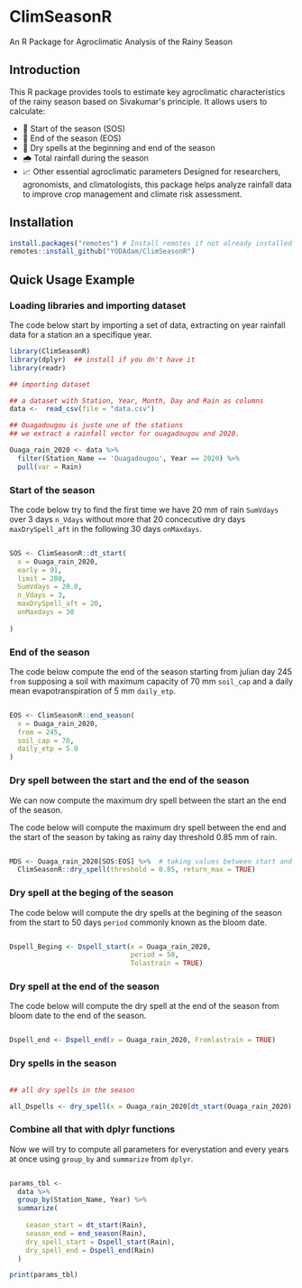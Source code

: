 # ClimSeasonR
An R Package for Agroclimatic Analysis of the Rainy Season

## Introduction

This R package provides tools to estimate key agroclimatic characteristics of the rainy season based on Sivakumar's principle. It allows users to calculate:

- 📅 Start of the season (SOS)
- 📅 End of the season (EOS)
- 🌵 Dry spells at the beginning and end of the season
- 🌧️ Total rainfall during the season
- 📈 Other essential agroclimatic parameters
Designed for researchers, agronomists, and climatologists, this package helps analyze rainfall data to improve crop management and climate risk assessment.

## Installation

```R
install.packages("remotes") # Install remotes if not already installed 
remotes::install_github("YODAdam/ClimSeasonR")

````
## Quick Usage Example

### Loading libraries and importing dataset

The code below start by importing a set of data, extracting on year rainfall data for a station an a specifique year.

```r
library(ClimSeasonR)
library(dplyr)  ## install if you dn't have it
library(readr)

## importing dataset

## a dataset with Station, Year, Month, Day and Rain as columns
data <-  read_csv(file = "data.csv")

## Ouagadougou is juste une of the stations
## we extract a rainfall vector for ouagadougou and 2020.

Ouaga_rain_2020 <- data %>% 
  filter(Station_Name == 'Ouagadougou', Year == 2020) %>% 
  pull(var = Rain)

```
### Start of the season

The code below try to find the first time we have 20 mm of rain `SumVdays` over 3 days `n_Vdays` without more that 20 concecutive dry days `maxDrySpell_aft` in the following  30 days `onMaxdays`.
```r

SOS <- ClimSeasonR::dt_start(
  x = Ouaga_rain_2020, 
  early = 91, 
  limit = 200, 
  SumVdays = 20.0, 
  n_Vdays = 3, 
  maxDrySpell_aft = 20, 
  onMaxdays = 30
  
)

```


### End of the season

The code below compute the end of the season starting from julian day 245 `from` supposing a soil with maximum capacity of 70 mm `soil_cap` and a daily mean evapotranspiration of 5 mm `daily_etp`.

```r

EOS <- ClimSeasonR::end_season(
  x = Ouaga_rain_2020, 
  from = 245, 
  soil_cap = 70, 
  daily_etp = 5.0
)

```

### Dry spell between the start and the end of the season

We can now compute the maximum dry spell between the start an the end of the season.

The code below will compute the maximum dry spell between the end and the start of the season by taking as rainy day threshold 0.85 mm of rain.

```r

MDS <- Ouaga_rain_2020[SOS:EOS] %>%  # taking values between start and end
  ClimSeasonR::dry_spell(threshold = 0.85, return_max = TRUE)

```

### Dry spell at the beging of the season

The code below will compute the dry spells at the begining of the season from the start to 50 days `period` commonly known as the bloom date.

```r

Dspell_Beging <- Dspell_start(x = Ouaga_rain_2020, 
                              period = 50, 
                              Tolastrain = TRUE)

```
### Dry spell at the end of the season

The code below will compute the dry spell at the end of the season from bloom date to the end of the season.

```r

Dspell_end <- Dspell_end(x = Ouaga_rain_2020, Fromlastrain = TRUE)

```
### Dry spells in the season

```r

## all dry spells in the season

all_Dspells <- dry_spell(x = Ouaga_rain_2020[dt_start(Ouaga_rain_2020):end_season(Ouaga_rain_2020)], return_max = FALSE)

```
### Combine all that with dplyr functions

Now we will try to compute all parameters for everystation and every years at once using `group_by` and `summarize` from `dplyr`.

```r

params_tbl <- 
  data %>% 
  group_by(Station_Name, Year) %>% 
  summarize(
    
    season_start = dt_start(Rain),
    season_end = end_season(Rain),
    dry_spell_start = Dspell_start(Rain),
    dry_spell_end = Dspell_end(Rain)
  )

print(params_tbl)

```

